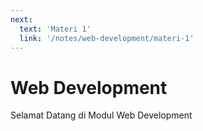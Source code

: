```yaml
---
next:
  text: 'Materi 1'
  link: '/notes/web-development/materi-1'
---
```


# Web Development

Selamat Datang di Modul Web Development